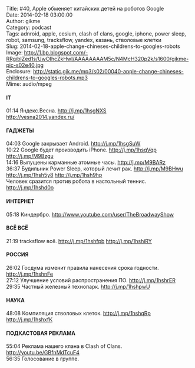 Title: #40, Apple обменяет китайских детей на роботов Google  
Date: 2014-02-18 03:00:00  
Author: gikme  
Category: podcast  
Tags: adnroid, apple, cesium, clash of clans, google, iphone, power sleep, robot, samsung, tracksflow, yandex, казань, стволовые клетки  
Slug: 2014-02-18-apple-change-chineses-childrens-to-googles-robots  
Image: http://1.bp.blogspot.com/-RRgibIZed1s/UwOIhcZkHwI/AAAAAAAAM5c/N4McH320p2k/s1600/gikme-pic-s02e40.jpg  
Enclosure: http://static.gik.me/mp3/s02/00040-apple-change-chineses-childrens-to-googles-robots.mp3  
Mime: audio/mpeg

#### IT

01:14 Яндекс.Весна. <http://j.mp/1hsgNXS>  
<http://vesna2014.yandex.ru/>

#### ГАДЖЕТЫ

04:03 Google закрывает Android. <http://j.mp/1hsgSuW>  
10:22 Google будет производить iPhone. <http://j.mp/1hsgVqp>  
<http://j.mp/M9Bzgu>  
14:16 Выпущены карманные атомные часы. <http://j.mp/M9BARz>  
36:37 Будильник Power Sleep, который лечит рак. <http://j.mp/M9BHwu>  
<http://j.mp/1hsh5y8> <http://j.mp/1hsh9hp>  
Человек сразится против робота в настольный теннис.  
<http://j.mp/1hshd0o>

#### ИНТЕРНЕТ

05:18 Киндербро. <http://www.youtube.com/user/TheBroadwayShow>

#### ВСЁ ВСЁ

21:19 tracksflow всё. <http://j.mp/1hshfpb> <http://j.mp/1hshiRY>

#### РОССИЯ

26:02 Госдума изменит правила нанесения срока годности.  
<http://j.mp/1hshnFe>  
27:12 Улучшение условий распространения ПО. <http://j.mp/1hshrER>  
29:35 Частный железный технопарк. <http://j.mp/1hshpwU>

#### НАУКА

48:08 Компиляция стволовых клеток. <http://j.mp/1hshqRp>  
<http://j.mp/1hshxfK>

#### ПОДКАСТОВАЯ РЕКЛАМА

55:04 Реклама нашего клана в Clash of Clans.  
<http://youtu.be/GBfnMdTcuF4>  
56:35 Голосование в группе.

